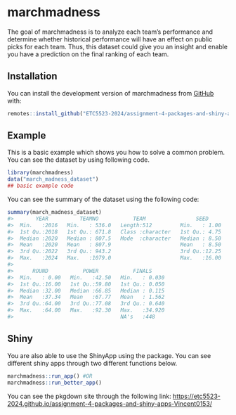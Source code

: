 
<!-- README.md is generated from README.Rmd. Please edit that file -->

# marchmadness

<!-- badges: start -->
<!-- badges: end -->

The goal of marchmadness is to analyze each team’s performance and
determine whether historical performance will have an effect on public
picks for each team. Thus, this dataset could give you an insight and
enable you have a prediction on the final ranking of each team.

## Installation

You can install the development version of marchmadness from
[GitHub](https://github.com/ETC5523-2024/assignment-4-packages-and-shiny-apps-Vincent0153/tree/main/marchmadness)
with:

``` r
remotes::install_github("ETC5523-2024/assignment-4-packages-and-shiny-apps-Vincent0153", subdir = "marchmadness")
```

## Example

This is a basic example which shows you how to solve a common problem.
You can see the dataset by using following code.

``` r
library(marchmadness)
data("march_madness_dataset")
## basic example code
```

You can see the summary of the dataset using the following code:

``` r
summary(march_madness_dataset)
#>       YEAR          TEAMNO           TEAM                SEED      
#>  Min.   :2016   Min.   : 536.0   Length:512         Min.   : 1.00  
#>  1st Qu.:2018   1st Qu.: 671.8   Class :character   1st Qu.: 4.75  
#>  Median :2020   Median : 807.5   Mode  :character   Median : 8.50  
#>  Mean   :2020   Mean   : 807.9                      Mean   : 8.50  
#>  3rd Qu.:2022   3rd Qu.: 943.2                      3rd Qu.:12.25  
#>  Max.   :2024   Max.   :1079.0                      Max.   :16.00  
#>                                                                    
#>      ROUND           POWER           FINALS      
#>  Min.   : 0.00   Min.   :42.50   Min.   : 0.030  
#>  1st Qu.:16.00   1st Qu.:59.80   1st Qu.: 0.050  
#>  Median :32.00   Median :66.85   Median : 0.115  
#>  Mean   :37.34   Mean   :67.77   Mean   : 1.562  
#>  3rd Qu.:64.00   3rd Qu.:77.08   3rd Qu.: 0.640  
#>  Max.   :64.00   Max.   :92.30   Max.   :34.920  
#>                                  NA's   :448
```

## Shiny

You are also able to use the ShinyApp using the package. You can see
different shiny apps through two different functions below.

``` r
marchmadness::run_app() #OR
marchmadness::run_better_app()
```

You can see the pkgdown site through the following link:
<https://etc5523-2024.github.io/assignment-4-packages-and-shiny-apps-Vincent0153/>
